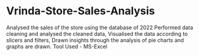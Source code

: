 # Vrinda-Store-Sales-Analysis
Analysed the sales of the store using the database of 2022
Performed data cleaning and analysed the cleaned data,
Visualised the data according to slicers and filters,
Drawn insights through the analysis of pie charts and graphs are drawn.
Tool Used - MS-Excel
